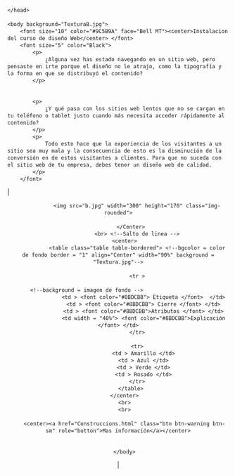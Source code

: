 <html>
	<head>
		<title> Curso Diseño Web </title> 
		<meta http-equiv="content-type" content="text/html; charset=UTF-8" /> <!--Esta linea es para poder usar la ñ y acentos -->
		<!-- Latest compiled and minified CSS -->
<link rel="stylesheet" href="https://maxcdn.bootstrapcdn.com/bootstrap/3.3.7/css/bootstrap.min.css" integrity="sha384-BVYiiSIFeK1dGmJRAkycuHAHRg32OmUcww7on3RYdg4Va+PmSTsz/K68vbdEjh4u" crossorigin="anonymous">

<!-- Optional theme -->
<link rel="stylesheet" href="https://maxcdn.bootstrapcdn.com/bootstrap/3.3.7/css/bootstrap-theme.min.css" integrity="sha384-rHyoN1iRsVXV4nD0JutlnGaslCJuC7uwjduW9SVrLvRYooPp2bWYgmgJQIXwl/Sp" crossorigin="anonymous">

<!-- Latest compiled and minified JavaScript -->
<script src="https://maxcdn.bootstrapcdn.com/bootstrap/3.3.7/js/bootstrap.min.js" integrity="sha384-Tc5IQib027qvyjSMfHjOMaLkfuWVxZxUPnCJA7l2mCWNIpG9mGCD8wGNIcPD7Txa" crossorigin="anonymous"></script>
	</head>  

	<body background="TexturaB.jpg">
		<font size="10" color="#9C5B9A" face="Bell MT"><center>Instalacion del curso de diseño Web</center> </font>
		<font size="5" color="Black">
			<p>
				¿Alguna vez has estado navegando en un sitio web, pero pensaste en irte porque el diseño no le atrajo, como la tipografía y la forma en que se distribuyó el contenido?
			</p>

			
			<p>
				¿Y qué pasa con los sitios web lentos que no se cargan en tu teléfono o tablet justo cuando más necesita acceder rápidamente al contenido?
			</p>
			<p>	
				Todo esto hace que la experiencia de los visitantes a un sitio sea muy mala y la consecuencia de esto es la disminución de la conversión en de estos visitantes a clientes. Para que no suceda con el sitio web de tu empresa, debes tener un diseño web de calidad.
			</p>
		</font>
|			<Center>

				<img src="b.jpg" width="300" height="170" class="img-rounded">
				
			</Center>
				<br> <!--Salto de linea -->
		<center>
				<table class="table table-bordered"> <!--bgcolor = color de fondo border = "1" align="Center" width="90%" background = "Textura.jpg"-->
				
				<tr >
																		<!--background = imagen de fondo -->					
					<td > <font color="#8BDCBB"> Etiqueta </font>  </td>
					<td > <font color="#8BDCBB"> Cierre </font> </td>
					<td > <font color="#8BDCBB">Atributos </font> </td>
					<td width = "40%"> <font color="#8BDCBB">Explicación </font> </td>
				</tr>
				
				<tr>
					<td > Amarillo </td>
					<td > Azul </td>
					<td > Verde </td>
					<td > Rosado </td>
				</tr>
			</table>
		</center>
		<br>
		<br>

		<center><a href="Construccions.html" class="btn btn-warning btn-sm" role="button">Mas información</a></center>
			

		</body>


</html>|

